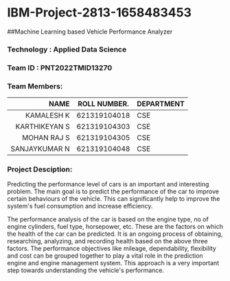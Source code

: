 # IBM-Project-2813-1658483453
##Machine Learning based Vehicle Performance Analyzer


### Technology  : Applied Data Science
### Team ID     : PNT2022TMID13270
### Team Members:

|NAME               | ROLL NUMBER.    | DEPARTMENT   
|------------------:|:---------------:|:-----------|
|KAMALESH K         |  621319104018   |   CSE      | 
|KARTHIKEYAN S      |  621319104303   |   CSE      |
|MOHAN RAJ S        |  621319104305   |   CSE      |
|SANJAYKUMAR N      |  621319104048   |   CSE      |


### Project Desciption:
Predicting the performance level of cars is an important and interesting problem. The main goal is to predict the performance of the car to improve certain behaviours of the vehicle. This can significantly help to improve the system's fuel consumption and increase efficiency.

The performance analysis of the car is based on the engine type, no of engine cylinders, fuel type, horsepower, etc. These are the factors on which the health of the car can be predicted. It is an ongoing process of obtaining, researching, analyzing, and recording health based on the above three factors. The performance objectives like mileage, dependability, flexibility and cost can be grouped together to play a vital role in the prediction engine and engine management system. This approach is a very important step towards understanding the vehicle's performance.
